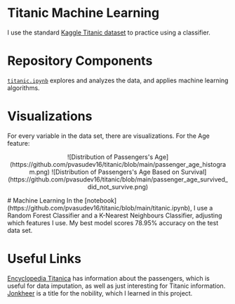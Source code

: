 # Titanic Machine Learning
I use the standard [Kaggle Titanic dataset](https://www.kaggle.com/c/titanic) to practice using a classifier.

# Repository Components
[`titanic.ipynb`](https://github.com/pvasudev16/titanic/blob/main/titanic.ipynb)  explores and analyzes the data, and applies machine learning algorithms.

# Visualizations
For every variable in the data set, there are visualizations. For the Age feature:
<p align="center">
   ![Distribution of Passengers's Age](https://github.com/pvasudev16/titanic/blob/main/passenger_age_histogram.png)
   ![Distribution of Passengers's Age Based on Survival](https://github.com/pvasudev16/titanic/blob/main/passenger_age_survived_did_not_survive.png)
</p>
# Machine Learning
In the [notebook](https://github.com/pvasudev16/titanic/blob/main/titanic.ipynb), I use a Random Forest Classifier and a K-Nearest Neighbours Classifier, adjusting which features I use. My best model
scores 78.95% accuracy on the test data set.

# Useful Links
[Encyclopedia Titanica](https://www.encyclopedia-titanica.org/explorer/) has information about the passengers, which is useful for data imputation, as well as just interesting for Titanic information.
[Jonkheer](https://en.wikipedia.org/wiki/Jonkheer) is a title for the nobility, which I learned in this project.